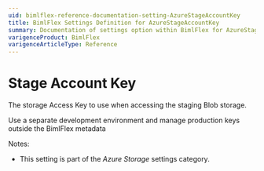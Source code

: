 ```yaml
---
uid: bimlflex-reference-documentation-setting-AzureStageAccountKey
title: BimlFlex Settings Definition for AzureStageAccountKey
summary: Documentation of settings option within BimlFlex for AzureStageAccountKey
varigenceProduct: BimlFlex
varigenceArticleType: Reference
---
```


# Stage Account Key

The storage Access Key to use when accessing the staging Blob storage.

Use a separate development environment and manage production keys outside the BimlFlex metadata

Notes:

* This setting is part of the *Azure Storage* settings category.
